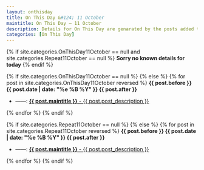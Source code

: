 ```yaml
---
layout: onthisday
title: On This Day &#124; 11 October
maintitle: On This Day — 11 October
description: Details for On This Day are genarated by the posts added to the website so the content is subject to changes/updates over time.
categories: [On This Day]
---
```


{% if site.categories.OnThisDay11October == null and site.categories.Repeat11October == null %}
<strong>Sorry no known details for today</strong>
{% endif %}

{% if site.categories.OnThisDay11October == null %}
{% else %}
{% for post in site.categories.OnThisDay11October reversed %}
<strong>{{ post.before }} {{ post.date | date: "%e %B %Y" }} {{ post.after }}</strong>
<ul>
<li> ——: <a href="{{ post.url }}"><strong>{{ post.maintitle }}</strong> - {{ post.post_description }}</a></li>
</ul>
{% endfor %}
{% endif %}

{% if site.categories.Repeat11October == null %}
{% else %}
{% for post in site.categories.Repeat11October reversed %}
<strong>{{ post.before }} {{ post.date | date: "%e %B %Y" }} {{ post.after }}</strong>
<ul>
<li> ——: <a href="{{ post.url }}"><strong>{{ post.maintitle }}</strong> - {{ post.post_description }}</a></li>
</ul>
{% endfor %}
{% endif %}
